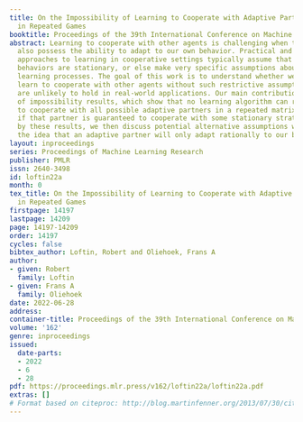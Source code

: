 ```yaml
---
title: On the Impossibility of Learning to Cooperate with Adaptive Partner Strategies
  in Repeated Games
booktitle: Proceedings of the 39th International Conference on Machine Learning
abstract: Learning to cooperate with other agents is challenging when those agents
  also possess the ability to adapt to our own behavior. Practical and theoretical
  approaches to learning in cooperative settings typically assume that other agents’
  behaviors are stationary, or else make very specific assumptions about other agents’
  learning processes. The goal of this work is to understand whether we can reliably
  learn to cooperate with other agents without such restrictive assumptions, which
  are unlikely to hold in real-world applications. Our main contribution is a set
  of impossibility results, which show that no learning algorithm can reliably learn
  to cooperate with all possible adaptive partners in a repeated matrix game, even
  if that partner is guaranteed to cooperate with some stationary strategy. Motivated
  by these results, we then discuss potential alternative assumptions which capture
  the idea that an adaptive partner will only adapt rationally to our behavior.
layout: inproceedings
series: Proceedings of Machine Learning Research
publisher: PMLR
issn: 2640-3498
id: loftin22a
month: 0
tex_title: On the Impossibility of Learning to Cooperate with Adaptive Partner Strategies
  in Repeated Games
firstpage: 14197
lastpage: 14209
page: 14197-14209
order: 14197
cycles: false
bibtex_author: Loftin, Robert and Oliehoek, Frans A
author:
- given: Robert
  family: Loftin
- given: Frans A
  family: Oliehoek
date: 2022-06-28
address:
container-title: Proceedings of the 39th International Conference on Machine Learning
volume: '162'
genre: inproceedings
issued:
  date-parts:
  - 2022
  - 6
  - 28
pdf: https://proceedings.mlr.press/v162/loftin22a/loftin22a.pdf
extras: []
# Format based on citeproc: http://blog.martinfenner.org/2013/07/30/citeproc-yaml-for-bibliographies/
---
```

